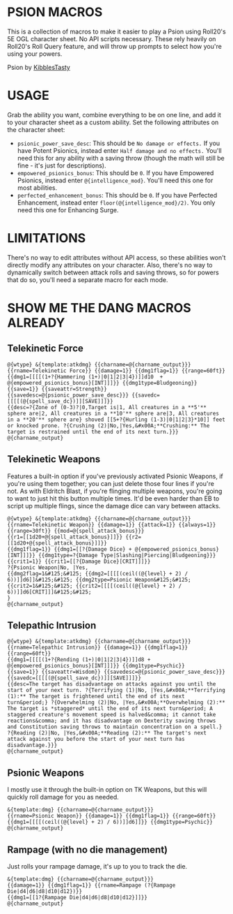 # PSION MACROS
This is a collection of macros to make it easier to play a Psion using Roll20's 5E OGL character sheet. No API scripts necessary. These rely heavily on Roll20's Roll Query feature, and will throw up prompts to select how you're using  your powers.

Psion by [KibblesTasty](https://www.kthomebrew.com/)

# USAGE
Grab the ability you want, combine everything to be on one line, and add it to your character sheet as a custom ability.
Set the following attributes on the character sheet:
* `psionic_power_save_desc`: This should be `No damage or effects.` If you have Potent Psionics, instead enter `Half damage and no effects.` You'll need this for any ability with a saving throw (though the math will still be fine - it's just for descriptions).
* `empowered_psionics_bonus`: This should be `0`. If you have Empowered Psionics, instead enter `@{intelligence_mod}`. You'll need this one for most abilities.
* `perfected_enhancement_bonus`: This should be `0`. If you have Perfected Enhancement, instead enter `floor(@{intelligence_mod}/2)`. You only need this one for Enhancing Surge.

# LIMITATIONS
There's no way to edit attributes without API access, so these abilities won't directly modify any attributes on your character. Also, there's no way to dynamically switch between attack rolls and saving throws, so for powers that do so, you'll need a separate macro for each mode.

# SHOW ME THE DANG MACROS ALREADY
## Telekinetic Force
```
@{wtype} &{template:atkdmg} {{charname=@{charname_output}}}
{{rname=Telekinetic Force}} {{damage=1}} {{dmg1flag=1}} {{range=60ft}}
{{dmg1=[[[[(1+?{Hammering (1+)|0|1|2|3|4})]]d10  + @{empowered_psionics_bonus}[INT]]]}} {{dmg1type=Bludgeoning}}
{{save=1}} {{saveattr=Strength}} {{savedesc=@{psionic_power_save_desc}}} {{savedc=[[[[(@{spell_save_dc})]][SAVE]]]}}
{{desc=?{Zone of (0-3)?|0,Target is|1, All creatures in a **5'** sphere are|2, All creatures in a **10'** sphere are|3, All creatures in a **20'** sphere are} shoved [[5+?{Hurling (1-3)|0|1|2|3}*10]] feet or knocked prone. ?{Crushing (2)|No,|Yes,&#x00A;**Crushing:** The target is restrained until the end of its next turn.}}}
@{charname_output}
```

## Telekinetic Weapons
Features a built-in option if you've previously activated Psionic Weapons, if you're using them together; you can just delete those four lines if you're not. As with Eldritch Blast, if you're flinging multiple weapons, you're going to want to just hit this button multiple times. It'd be even harder than EB to script up multiple flings, since the damage dice can vary between attacks.
```
@{wtype} &{template:atkdmg} {{charname=@{charname_output}}}
{{rname=Telekinetic Weapon}} {{damage=1}} {{attack=1}} {{always=1}} {{range=30ft}} {{mod=@{spell_attack_bonus}}}
{{r1=[[1d20+@{spell_attack_bonus}]]}} {{r2=[[1d20+@{spell_attack_bonus}]]}}
{{dmg1flag=1}} {{dmg1=[[?{Damage Dice} + @{empowered_psionics_bonus}[INT]]]}} {{dmg1type=?{Damage Type|Slashing|Piercing|Bludgeoning}}}
{{crit1=1}} {{crit1=[[?{Damage Dice}[CRIT]]]}}
?{Psionic Weapon|No, |Yes,
{{dmg2flag=1&#125;&#125; {{dmg2=[[[[(ceil((@{level} + 2) / 6))]]d6]]&#125;&#125; {{dmg2type=Psionic Weapon&#125;&#125;
{{crit2=1&#125;&#125; {{crit2=[[[[(ceil((@{level} + 2) / 6))]]d6[CRIT]]]&#125;&#125;
}
@{charname_output}
```

## Telepathic Intrusion
```
@{wtype} &{template:atkdmg} {{charname=@{charname_output}}}
{{rname=Telepathic Intrusion}} {{damage=1}} {{dmg1flag=1}} {{range=60ft}}
{{dmg1=[[[[(1+?{Rending (1+)|0|1|2|3|4})]]d8 + @{empowered_psionics_bonus}[INT]]]}} {{dmg1type=Psychic}}
{{save=1}} {{saveattr=Wisdom}} {{savedesc=@{psionic_power_save_desc}}} {{savedc=[[[[(@{spell_save_dc})]][SAVE]]]}}
{{desc=The target has disadvantage on attacks against you until the start of your next turn. ?{Terrifying (1)|No, |Yes,&#x00A;**Terrifying (1):** The target is frightened until the end of its next turn&period;} ?{Overwhelming (2)|No, |Yes,&#x00A;**Overwhelming (2):** The target is *staggered* until the end of its next turn&period; A staggered creature's movement speed is halved&comma; it cannot take reactions&comma; and it has disadvantage on Dexterity saving throws and Constitution saving throws to maintain concentration on a spell.} ?{Reading (2)|No, |Yes,&#x00A;**Reading (2):** The target's next attack against you before the start of your next turn has disadvantage.}}}
@{charname_output}
```

## Psionic Weapons
I mostly use it through the built-in option on TK Weapons, but this will quickly roll damage for you as needed.
```
&{template:dmg} {{charname=@{charname_output}}}
{{rname=Psionic Weapon}} {{damage=1}} {{dmg1flag=1}} {{range=60ft}}
{{dmg1=[[[[(ceil((@{level} + 2) / 6))]]d6]]}} {{dmg1type=Psychic}}
@{charname_output}
```

## Rampage (with no die management)
Just rolls your rampage damage, it's up to you to track the die.
```
&{template:dmg} {{charname=@{charname_output}}}
{{damage=1}} {{dmg1flag=1}} {{rname=Rampage (?{Rampage Die|d4|d6|d8|d10|d12})}}
{{dmg1=[[1?{Rampage Die|d4|d6|d8|d10|d12}]]}}
@{charname_output}
```
